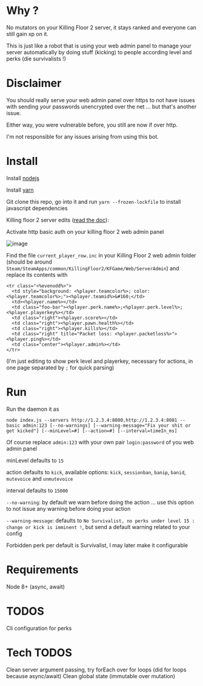 # Why ?

No mutators on your Killing Floor 2 server, it stays ranked and everyone can still gain xp on it.

This is just like a robot that is using your web admin panel to manage your server automatically by doing stuff (kicking) to people according level and perks (die survivalists !)

# Disclaimer

You should really serve your web admin panel over https to not have issues with sending your passwords unencrypted over the net ... but that's another issue.

Either way, you were vulnerable before, you still are now if over http.

I'm not responsible for any issues arising from using this bot.

# Install

Install [nodejs](https://nodejs.org)

Install [yarn](https://yarnpkg.com)

Git clone this repo, go into it and run `yarn --frozen-lockfile` to install javascript dependencies

Killing floor 2 server edits ([read the doc](https://wiki.tripwireinteractive.com/index.php?title=Dedicated_Server_%28Killing_Floor_2%29#Setting_Up_Web_Admin)):

Activate http basic auth on your killing floor 2 web admin panel

![image](https://user-images.githubusercontent.com/1826366/35134456-bd68cd68-fcd6-11e7-882b-3b8453a3a356.png)

Find the file `current_player_row.inc` in your Killing Floor 2 web admin folder (should be around `Steam/SteamApps/common/KillingFloor2/KFGame/Web/ServerAdmin`) and replace its contents with
```
<tr class="<%evenodd%>">
  <td style="background: <%player.teamcolor%>; color: <%player.teamcolor%>;"><%player.teamid%>&#160;</td>
  <td><%player.name%></td>
  <td class="foo-bar"><%player.perk.name%>;<%player.perk.level%>;<%player.playerkey%></td>
  <td class="right"><%player.score%></td>
  <td class="right"><%player.pawn.health%></td>
  <td class="right"><%player.kills%></td>
  <td class="right" title="Packet loss: <%player.packetloss%>"><%player.ping%></td>
  <td class="center"><%player.admin%></td>
</tr>
```
(I'm just editing to show perk level and playerkey, necessary for actions, in one page separated by `;` for quick parsing)

# Run
Run the daemon it as

`node index.js --servers http://1.2.3.4:8080,http://1.2.3.4:8081 --basic admin:123 [--no-warnings] [--warning-message="Fix your shit or get kicked"] [--minLevel=#] [--action=#] [--interval=timeIn_ms]`

Of course replace `admin:123` with your own pair `login:password` of you web admin panel

minLevel defaults to `15`

action defaults to `kick`, available options: `kick`, `sessionban`, `banip`, `banid`, `mutevoice` and `unmutevoice`

interval defaults to `15000`

`--no-warning`: by default we warn before doing the action ... use this option to not issue any warning before doing your action

`--warning-message`: defaults to `No Survivalist, no perks under level 15 : change or kick is imminent !`, but send a default warning related to your config

Forbidden perk per default is Survivalist, I may later make it configurable

# Requirements

Node 8+ (async, await)

# TODOS

Cli configuration for perks

# Tech TODOS
Clean server argument passing, try forEach over for loops (did for loops because async/await)
Clean global state (immutable over mutation)
